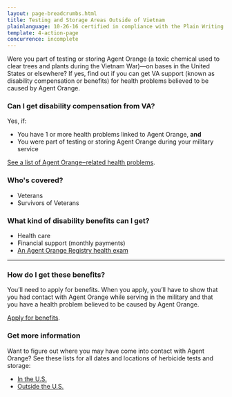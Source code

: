 ```yaml
---
layout: page-breadcrumbs.html
title: Testing and Storage Areas Outside of Vietnam
plainlanguage: 10-26-16 certified in compliance with the Plain Writing Act
template: 4-action-page
concurrence: incomplete
---
```


Were you part of testing or storing Agent Orange (a toxic chemical used to clear trees and plants during the Vietnam War)—on bases in the United States or elsewhere? If yes, find out if you can get VA support (known as disability compensation or benefits) for health problems believed to be caused by Agent Orange.

<div class="call-out" markdown="1">

### Can I get disability compensation from VA?

Yes, if:
- You have 1 or more health problems linked to Agent Orange, **and**
- You were part of testing or storing Agent Orange during your military service

[See a list of Agent Orange‒related health problems](https://www.vets.gov/disability-benefits/conditions/exposure-to-hazardous-materials/agent-orange/diseases/).

### Who's covered?

- Veterans
- Survivors of Veterans
</div>


### What kind of disability benefits can I get?

- Health care
- Financial support (monthly payments)
- [An Agent Orange Registry health exam](/disability-benefits/conditions/exposure-to-hazardous-materials/agent-orange/registry-health-exam/)

-----

### How do I get these benefits?

You’ll need to apply for benefits. When you apply, you’ll have to show that you had contact with Agent Orange while serving in the military and that you have a health problem believed to be caused by Agent Orange.

[Apply for benefits](https://www.vets.gov/disability-benefits/apply-for-benefits/).

### Get more information

Want to figure out where you may have come into contact with Agent Orange? See these lists for all dates and locations of herbicide tests and storage:
- [In the U.S.](http://www.publichealth.va.gov/exposures/agentorange/locations/tests-storage/usa.asp)
- [Outside the U.S.](http://www.publichealth.va.gov/exposures/agentorange/locations/tests-storage/outside-vietnam.asp) 

